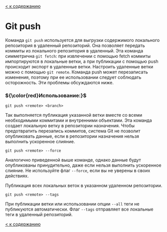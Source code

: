 
[< к содержанию](/readme.md)

# Git push
Команда ``git push`` используется для выгрузки содержимого локального репозитория в удаленный репозиторий. Она позволяет передать коммиты из локального репозитория в удаленный. Эта команда симметрична ``git fetch``: при извлечении с помощью fetch коммиты импортируются в локальные ветки, а при публикации с помощью push происходит экспорт в удаленные ветки. Настроить удаленные ветки можно с помощью ``git remote``. Команда push может перезаписать изменения, поэтому при ее использовании следует соблюдать осторожность. Эти проблемы обсуждаются ниже.

### ${\color{red}Использование:}$

```
git push <remote> <branch>
```

Так выполняется публикация указанной ветки вместе со всеми необходимыми коммитами и внутренними объектами. Эта команда создает локальную ветку в репозитории назначения. Чтобы предотвратить перезапись коммитов, система Git не позволит опубликовать данные, если в репозитории назначения нельзя выполнить ускоренное слияние.

```
git push <remote> --force
```

Аналогично приведенной выше команде, однако данные будут опубликованы принудительно, даже если нельзя выполнить ускоренное слияние. Не используйте флаг ``--force``, если вы не уверены в своих действиях.

Публикация всех локальных веток в указанном удаленном репозитории.

```
git push <remote> --tags
```

При публикации ветки или использовании опции ``--all`` теги не публикуются автоматически. Флаг ``--tags`` отправляет все локальные теги в удаленный репозиторий.

[< к содержанию](/readme.md)